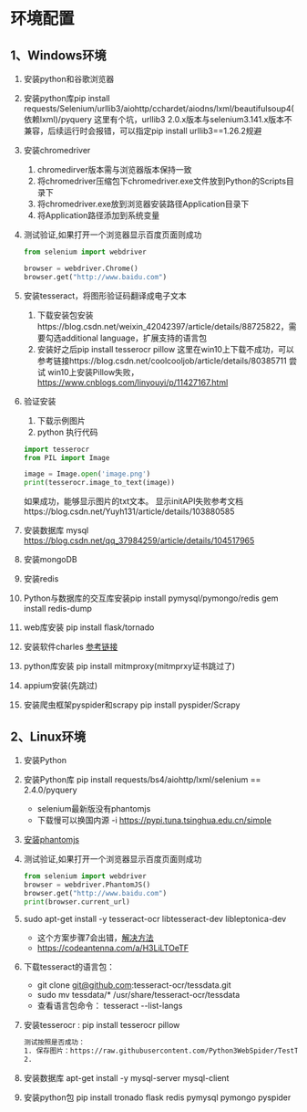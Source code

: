 # 环境配置
## 1、Windows环境
1. 安装python和谷歌浏览器
2. 安装python库pip install requests/Selenium/urllib3/aiohttp/cchardet/aiodns/lxml/beautifulsoup4(依赖lxml)/pyquery
    这里有个坑，urllib3 2.0.x版本与selenium3.141.x版本不兼容，后续运行时会报错，可以指定pip install urllib3==1.26.2规避
3. 安装chromedriver
    1. chromedirver版本需与浏览器版本保持一致
    2. 将chromedriver压缩包下chromedriver.exe文件放到Python的Scripts目录下
    3. 将chromedriver.exe放到浏览器安装路径Application目录下
    4. 将Application路径添加到系统变量
4. 测试验证,如果打开一个浏览器显示百度页面则成功
   ```python
   from selenium import webdriver
   
   browser = webdriver.Chrome()
   browser.get("http://www.baidu.com")
   ```
5. 安装tesseract，将图形验证码翻译成电子文本
   1. 下载安装包安装https://blog.csdn.net/weixin_42042397/article/details/88725822，需要勾选additional language，扩展支持的语言包
   2. 安装好之后pip install tesserocr pillow
        这里在win10上下载不成功，可以参考链接https://blog.csdn.net/coolcooljob/article/details/80385711 尝试
        win10上安装Pillow失败，https://www.cnblogs.com/linyouyi/p/11427167.html
6. 验证安装
    1. 下载示例图片
    2. python 执行代码
    ```python
    import tesserocr
    from PIL import Image
    
    image = Image.open('image.png')
    print(tesserocr.image_to_text(image))
    ```
    如果成功，能够显示图片的txt文本。
    显示initAPI失败参考文档https://blog.csdn.net/Yuyh131/article/details/103880585

7. 安装数据库 mysql
    https://blog.csdn.net/qq_37984259/article/details/104517965
8. 安装mongoDB
9. 安装redis
10. Python与数据库的交互库安装pip install pymysql/pymongo/redis   gem install redis-dump
11. web库安装 pip install flask/tornado
12. 安装软件charles  [参考链接](https://blog.csdn.net/qq_35835118/article/details/94381177)
13. python库安装 pip install mitmproxy(mitmprxy证书跳过了)
14. appium安装(先跳过)
15. 安装爬虫框架pyspider和scrapy   pip install pyspider/Scrapy












## 2、Linux环境
1. 安装Python
   
2. 安装Python库 pip install requests/bs4/aiohttp/lxml/selenium == 2.4.0/pyquery 
   - selenium最新版没有phantomjs
   - 下载慢可以换国内源  -i https://pypi.tuna.tsinghua.edu.cn/simple 
  
3. [安装phantomjs](https://blog.csdn.net/bobozai86/article/details/100056503)
   
4. 测试验证,如果打开一个浏览器显示百度页面则成功
   ```python
   from selenium import webdriver
   browser = webdriver.PhantomJS()
   browser.get("http://www.baidu.com")
   print(browser.current_url)
   ```
5. sudo apt-get install -y  tesseract-ocr libtesseract-dev libleptonica-dev
   - 这个方案步骤7会出错，[解决方法](https://cloud.tencent.com/developer/article/1740618)
   - https://codeantenna.com/a/H3LiLTOeTF
   
6. 下载tesseract的语言包：
   - git clone git@github.com:tesseract-ocr/tessdata.git
   - sudo mv tessdata/* /usr/share/tesseract-ocr/tessdata
   - 查看语言包命令： tesseract --list-langs

7. 安装tesserocr : pip install tesserocr pillow 
    ```bash
    测试按照是否成功：
    1. 保存图片：https://raw.githubusercontent.com/Python3WebSpider/TestTess/master/image.png 
    2. 

    ```
8. 安装数据库
   apt-get install -y mysql-server mysql-client

9. 安装python包
    pip install tronado flask redis pymysql pymongo pyspider



